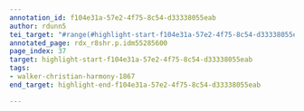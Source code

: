 ```yaml
---
annotation_id: f104e31a-57e2-4f75-8c54-d33338055eab
author: rdunn5
tei_target: "#range(#highlight-start-f104e31a-57e2-4f75-8c54-d33338055eab, #highlight-end-f104e31a-57e2-4f75-8c54-d33338055eab)"
annotated_page: rdx_r8shr.p.idm55285600
page_index: 37
target: highlight-start-f104e31a-57e2-4f75-8c54-d33338055eab
tags:
- walker-christian-harmony-1867
end_target: highlight-end-f104e31a-57e2-4f75-8c54-d33338055eab

---
```

